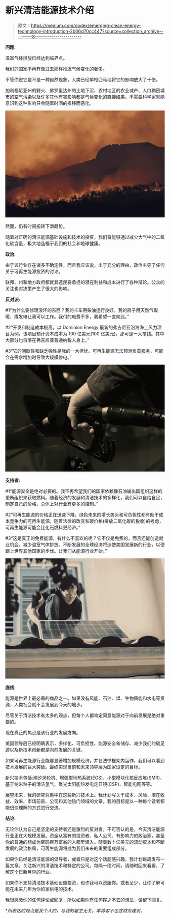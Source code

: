 # 新兴清洁能源技术介绍

> 原文：<https://medium.com/codex/emerging-clean-energy-technology-introduction-2b06d70cc447?source=collection_archive---------8----------------------->

**问题:**

温室气体排放已经达到临界点。

我们的国家不再有像过去那样推迟气候变化的奢侈。

不管你说它是不是一种自然现象，人类已经单枪匹马地将它的影响放大了十倍。

加利福尼亚州的野火、佛罗里达州的土地下沉、农村地区的农业减产、人口稠密城市的空气污染以及许多其他有害影响都是气候变化的直接结果。不需要科学家就能意识到这种影响只会随着时间的推移而恶化。

![](img/2e8f4e59c3f004b3308d588c9c2efc13.png)

然而，仍有时间扭转下滑趋势。

随着对正确的清洁能源基础设施和技术的投资，我们将能够通过减少大气中的二氧化碳含量，极大地造福于我们的社会和地球健康。

**政治:**

由于该行业存在诸多不确定性，而且我应该说，出于充分的理由，政治主导了任何关于可再生能源投资的讨论。

联邦、州和地方政府都就其选民将承担的潜在利益和成本进行了各种辩论。公众的关注也对决策产生了很大的影响。

**反对派:**

#1“为什么要修理没坏的东西？我的卡车用柴油运行良好，我的房子用天然气取暖，煤发电让我可以工作。我付的电费不多，我希望一直如此。”

#2“开发和制造成本极高。以 Dominion Energy 最新的弗吉尼亚沿海海上风力项目为例，该项目预计资本成本为 100 亿美元(100 亿美元)。那可是一大笔钱。其中大部分也将落在弗吉尼亚普通纳税人身上。”

#3“它的间歇性和缺乏弹性是我的一大担忧。可再生能源无法预测负载服务，可能会在需求增加时导致大规模停电。”

![](img/cb6a12b4d06412d35ed0528e1b01047d.png)

**支持者:**

#1“能源安全是绝对必要的。我不再希望我们的国家依赖像石油输出国组织这样的垄断组织来获取燃料。随着经济的发展和清洁技术的多样化，我们可以自给自足，制定自己的价格，总体上对行业有更多的控制。”

#2“可再生能源的价格正在迅速下降。绿色未来的增长势头和可负担性都有助于成本竞争力的可再生能源。随着法律的改变和碳价格(排放二氧化碳的税收)的考虑，可再生能源可能会比化石燃料更经济。”

#3“这是真正的免费能源，有什么不喜欢的呢？它不仅是免费的，而且还能创造就业机会，减少温室气体排放。不断发展的全球经济将迫使美国发展新的行业，以便跟上世界其他国家的步伐。让我们从能源行业开始。”

![](img/ecaddbb0a1bc86b25ae7228c038d5b8c.png)

**底线:**

能源是世界上最必需的商品之一。如果没有风能、石油、煤、生物质能和水电等资源，人类社会就不会发展到今天的地步。

尽管关于清洁技术有太多的观点，但每个人都肯定同意能源对于向前发展是绝对重要的。

现在真正的焦点是该行业的发展方向。

美国领导层已经明确表示，多样化、可负担性、能源安全和储存、减少我们的碳足迹以及新技术创新都是向前发展的关键。

如果可再生能源行业能够显著增加规模经济，并在法律框架内运作，我们可以看到技术发展的巨大突破。最终实现当前和未来领导层为国家设定的目标。

新兴技术包括:潮汐涡轮机、增强型地热系统(EGS)、小型模块化核反应堆(SMR)、基于纳米粒子的清洁氢气、聚光太阳能热发电定日镜(CSP)、智能电网等等。

展望未来，我的研究将集中在这些新兴技术上。我计划写关于成本、风险、潜在收益、效率、市场前景、公司和其他热门领域的文章。我的目标是以一种每个读者都能很快理解的方式进行交流。

**结论:**

无论你认为自己是坚定的支持者还是激烈的反对者，不可否认的是，今天清洁能源行业正在大规模发展。资金从富有的投资者、私人公司、有影响力的政治家，甚至你的普通的想成为密码百万富翁的人那里涌入。随着数十亿美元的流动资本和不断发展的政治格局，可再生能源将成为我们未来的重要组成部分。

如果你已经是清洁能源的倡导者，或者只是对这个话题感兴趣，我计划每周发布一篇文章，关注新兴的清洁技术和特定的公司。每隔一段时间，请随时回来看看，了解这个日新月异的行业。

如果你不支持清洁技术基础设施投资，也许我可以说服你。或者至少，让你了解可能在未来几年为你的家供电的技术。

我很感激你的任何评论或回复，所以如果你有任何挥之不去的想法，请留下回复。

**所表达的观点是我个人的，与我的雇主无关。本博客不包含财务建议。*